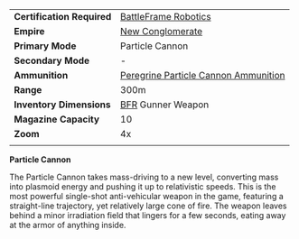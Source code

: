 |                            |                                                                                               |
| -------------------------- | --------------------------------------------------------------------------------------------- |
| **Certification Required** | [BattleFrame Robotics](../vehicles/BattleFrame_Robotics.md)                                   |
| **Empire**                 | [New Conglomerate](../etc/New_Conglomerate.md)                                                |
| **Primary Mode**           | Particle Cannon                                                                               |
| **Secondary Mode**         | \-                                                                                            |
| **Ammunition**             | [Peregrine Particle Cannon Ammunition](../ammunition/Peregrine_Particle_Cannon_Ammunition.md) |
| **Range**                  | 300m                                                                                          |
| **Inventory Dimensions**   | [BFR](../vehicles/BattleFrame_Robotics.md) Gunner Weapon                                      |
| **Magazine Capacity**      | 10                                                                                            |
| **Zoom**                   | 4x                                                                                            |
|                            |                                                                                               |

**Particle Cannon**

The Particle Cannon takes mass-driving to a new level, converting mass into
plasmoid energy and pushing it up to relativistic speeds. This is the most
powerful single-shot anti-vehicular weapon in the game, featuring a
straight-line trajectory, yet relatively large cone of fire. The weapon leaves
behind a minor irradiation field that lingers for a few seconds, eating away at
the armor of anything inside.
